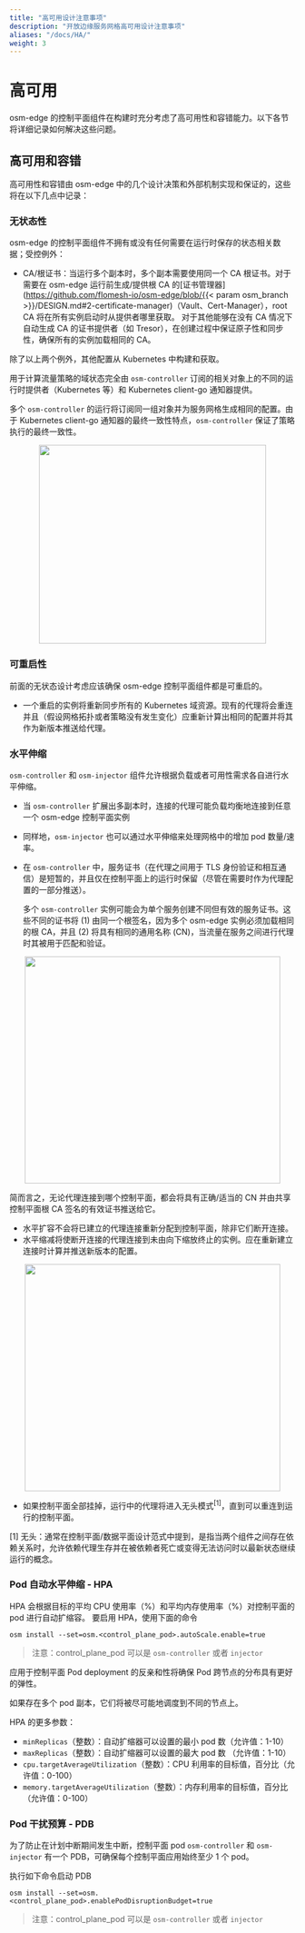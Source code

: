 ```yaml
---
title: "高可用设计注意事项"
description: "开放边缘服务网格高可用设计注意事项"
aliases: "/docs/HA/"
weight: 3
---
```


# 高可用

osm-edge 的控制平面组件在构建时充分考虑了高可用性和容错能力。以下各节将详细记录如何解决这些问题。

## 高可用和容错

高可用性和容错由 osm-edge 中的几个设计决策和外部机制实现和保证的，这些将在以下几点中记录：

### 无状态性

osm-edge 的控制平面组件不拥有或没有任何需要在运行时保存的状态相关数据；受控例外：

- CA/根证书：当运行多个副本时，多个副本需要使用同一个 CA 根证书。对于需要在 osm-edge 运行前生成/提供根 CA 的[证书管理器](https://github.com/flomesh-io/osm-edge/blob/{{< param osm_branch >}}/DESIGN.md#2-certificate-manager)（Vault、Cert-Manager），root CA 将在所有实例启动时从提供者哪里获取。
  对于其他能够在没有 CA 情况下自动生成 CA 的证书提供者（如 Tresor），在创建过程中保证原子性和同步性，确保所有的实例加载相同的 CA。

除了以上两个例外，其他配置从 Kubernetes 中构建和获取。

用于计算流量策略的域状态完全由 `osm-controller` 订阅的相关对象上的不同的运行时提供者（Kubernetes 等）和 Kubernetes client-go 通知器提供。

多个 `osm-controller` 的运行将订阅同一组对象并为服务网格生成相同的配置。由于 Kubernetes client-go 通知器的最终一致性特点，`osm-controller` 保证了策略执行的最终一致性。

<p align="center">
  <img src="/docs/images/ha/ha1.png" width="400" height="350"/>
</p>

### 可重启性

前面的无状态设计考虑应该确保 osm-edge 控制平面组件都是可重启的。

- 一个重启的实例将重新同步所有的 Kubernetes 域资源。现有的代理将会重连并且（假设网格拓扑或者策略没有发生变化）应重新计算出相同的配置并将其作为新版本推送给代理。

### 水平伸缩

`osm-controller` 和 `osm-injector` 组件允许根据负载或者可用性需求各自进行水平伸缩。

- 当 `osm-controller` 扩展出多副本时，连接的代理可能负载均衡地连接到任意一个 osm-edge 控制平面实例
- 同样地，`osm-injector` 也可以通过水平伸缩来处理网格中的增加 pod 数量/速率。
- 在 `osm-controller` 中，服务证书（在代理之间用于 TLS 身份验证和相互通信）是短暂的，并且仅在控制平面上的运行时保留（尽管在需要时作为代理配置的一部分推送）。

  多个 `osm-controller` 实例可能会为单个服务创建不同但有效的服务证书。这些不同的证书将 (1) 由同一个根签名，因为多个 osm-edge 实例必须加载相同的根 CA，并且 (2) 将具有相同的通用名称 (CN)，当流量在服务之间进行代理时其被用于匹配和验证。

<p align="center">
  <img src="/docs/images/ha/ha2.png" width="450" height="400"/>
</p>

简而言之，无论代理连接到哪个控制平面，都会将具有正确/适当的 CN 并由共享控制平面根 CA 签名的有效证书推送给它。

- 水平扩容不会将已建立的代理连接重新分配到控制平面，除非它们断开连接。
- 水平缩减将使断开连接的代理连接到未由向下缩放终止的实例。应在重新建立连接时计算并推送新版本的配置。

<p align="center">
  <img src="/docs/images/ha/ha3.png" width="450" height="400"/>
</p>

- 如果控制平面全部挂掉，运行中的代理将进入无头模式<sup>[1]</sup>，直到可以重连到运行的控制平面。

[1] 无头：通常在控制平面/数据平面设计范式中提到，是指当两个组件之间存在依赖关系时，允许依赖代理生存并在被依赖者死亡或变得无法访问时以最新状态继续运行的概念。

### Pod 自动水平伸缩 - HPA

HPA 会根据目标的平均 CPU 使用率（%）和平均内存使用率（%）对控制平面的 pod 进行自动扩缩容。
要启用 HPA，使用下面的命令

```
osm install --set=osm.<control_plane_pod>.autoScale.enable=true
```

> 注意：control_plane_pod 可以是 `osm-controller` 或者 `injector`

应用于控制平面 Pod deployment 的反亲和性将确保 Pod 跨节点的分布具有更好的弹性。

如果存在多个 pod 副本，它们将被尽可能地调度到不同的节点上。

HPA 的更多参数：

- `minReplicas`（整数）：自动扩缩器可以设置的最小 pod 数（允许值：1-10）
- `maxReplicas`（整数）：自动扩缩器可以设置的最大 pod 数 （允许值：1-10）
- `cpu.targetAverageUtilization`（整数）：CPU 利用率的目标值，百分比（允许值：0-100）
- `memory.targetAverageUtilization`（整数）：内存利用率的目标值，百分比（允许值：0-100）

### Pod 干扰预算 - PDB

为了防止在计划中断期间发生中断，控制平面 pod `osm-controller` 和 `osm-injector` 有一个 PDB，可确保每个控制平面应用始终至少 1 个 pod。

执行如下命令启动 PDB

```
osm install --set=osm.<control_plane_pod>.enablePodDisruptionBudget=true
```

> 注意：control_plane_pod 可以是 `osm-controller` 或者 `injector`
